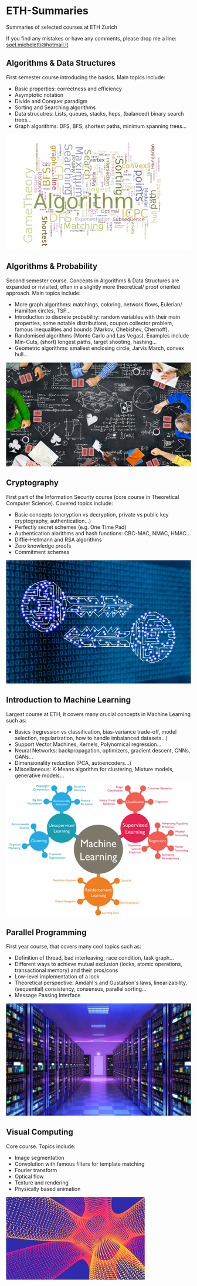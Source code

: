 # ETH-Summaries

Summaries of selected courses at ETH Zurich

If you find any mistakes or have any comments, please drop me a line: soel.micheletti@hotmail.it

## Algorithms & Data Structures

First semester course introducing the basics. Main topics include:

- Basic properties: correctness and efficiency
- Asymptotic notation
- Divide and Conquer paradigm
- Sorting and Searching algorithms
- Data strucutres: Lists, queues, stacks, heps, (balanced) binary search trees...
- Graph algorithms: DFS, BFS, shortest paths, minimum spanning trees...

![Alt text](/images/algodat.jpg?raw=true "Title")

## Algorithms & Probability

Second semester course. Concepts in Algorithms & Data Structures are expanded or rivisited, often in a slightly more theoretical/ proof oriented approach. Main topics include:

- More graph algorithms: matchings, coloring, network flows, Eulerian/ Hamilton circles, TSP...
- Introduction to discrete probability: random variables with their main properties, some notable distributions, coupon collector problem, famous inequalities and bounds (Markov, Chebishev, Chernoff). 
- Randomised algorithms (Monte Carlo and Las Vegas). Examples include Min-Cuts, (short) longest paths, target shooting, hashing...
- Geometric algorithms: smallest enclosing circle, Jarvis March, convex hull...

![Alt text](/images/algowar.jpg?raw=true "Title")

## Cryptography

First part of the Information Security course (core course in Theoretical Computer Science). Covered topics include: 

- Basic concepts (encryption vs decryption, private vs public key cryptography, authentication...)
- Perfectly secret schemes (e.g. One Time Pad)
- Authentication alorithms and hash functions: CBC-MAC, NMAC, HMAC... 
- Diffie-Hellmann and RSA algorithms
- Zero knowledge proofs
- Commitment schemes

![Alt text](/images/crypto.jpg?raw=true "Title")

## Introduction to Machine Learning

Largest course at ETH, it covers many crucial concepts in Machine Learning such as:

- Basics (regression vs classification, bias-variance trade-off, model selection, regularization, how to handle imbalanced datasets...)
- Support Vector Machines, Kernels, Polynomical regression...
- Neural Networks: backpropagation, optimizers, gradient descent, CNNs, GANs...
- Dimensionality reduction (PCA, autoencoders...)
- Miscellaneous: K-Means algorithm for clustering, Mixture models, generative models...

![Alt text](/images/machine-learning.png?raw=true "Title")

## Parallel Programming

First year course, that covers many cool topics such as:

- Definition of thread, bad interleaving, race condition, task graph...
- Different ways to achieve mutual exclusion (locks, atomic operations, transactional memory) and their pros/cons
- Low-level implementation of a lock
- Theoretical perspective: Amdahl's and Gustafson's laws, linearizability, (sequential) consistency, consensus, parallel sorting...
- Message Passing Interface

![Alt text](/images/parallel.jpeg?raw=true "Title")

## Visual Computing

Core course. Topics include:

- Image segmentation
- Convolution with famous filters for template matching
- Fourier transform
- Optical flow
- Texture and rendering
- Physically based animation

![Alt text](/images/visual.jpg?raw=true "Title")
